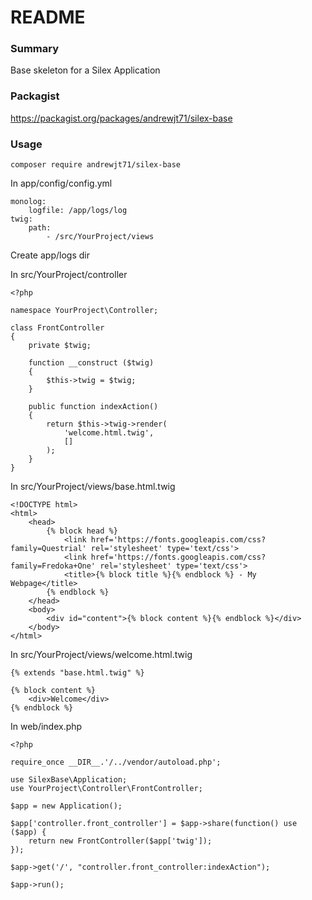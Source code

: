 # README #

### Summary ###

Base skeleton for a Silex Application

### Packagist ###
https://packagist.org/packages/andrewjt71/silex-base

### Usage ###

```
composer require andrewjt71/silex-base
```
In app/config/config.yml
```
monolog:
    logfile: /app/logs/log
twig:
    path:
        - /src/YourProject/views
```

Create app/logs dir

In src/YourProject/controller
```
<?php

namespace YourProject\Controller;

class FrontController
{
    private $twig;

    function __construct ($twig)
    {
        $this->twig = $twig;
    }

    public function indexAction()
    {
        return $this->twig->render(
            'welcome.html.twig',
            []
        );
    }
}
```

In src/YourProject/views/base.html.twig
```
<!DOCTYPE html>
<html>
    <head>
        {% block head %}
            <link href='https://fonts.googleapis.com/css?family=Questrial' rel='stylesheet' type='text/css'>
            <link href='https://fonts.googleapis.com/css?family=Fredoka+One' rel='stylesheet' type='text/css'>
            <title>{% block title %}{% endblock %} - My Webpage</title>
        {% endblock %}
    </head>
    <body>
        <div id="content">{% block content %}{% endblock %}</div>
    </body>
</html>
```

In src/YourProject/views/welcome.html.twig
```
{% extends "base.html.twig" %}

{% block content %}
    <div>Welcome</div>
{% endblock %}

```


In web/index.php
```
<?php

require_once __DIR__.'/../vendor/autoload.php';

use SilexBase\Application;
use YourProject\Controller\FrontController;

$app = new Application();

$app['controller.front_controller'] = $app->share(function() use ($app) {
    return new FrontController($app['twig']);
});

$app->get('/', "controller.front_controller:indexAction");

$app->run();

```

